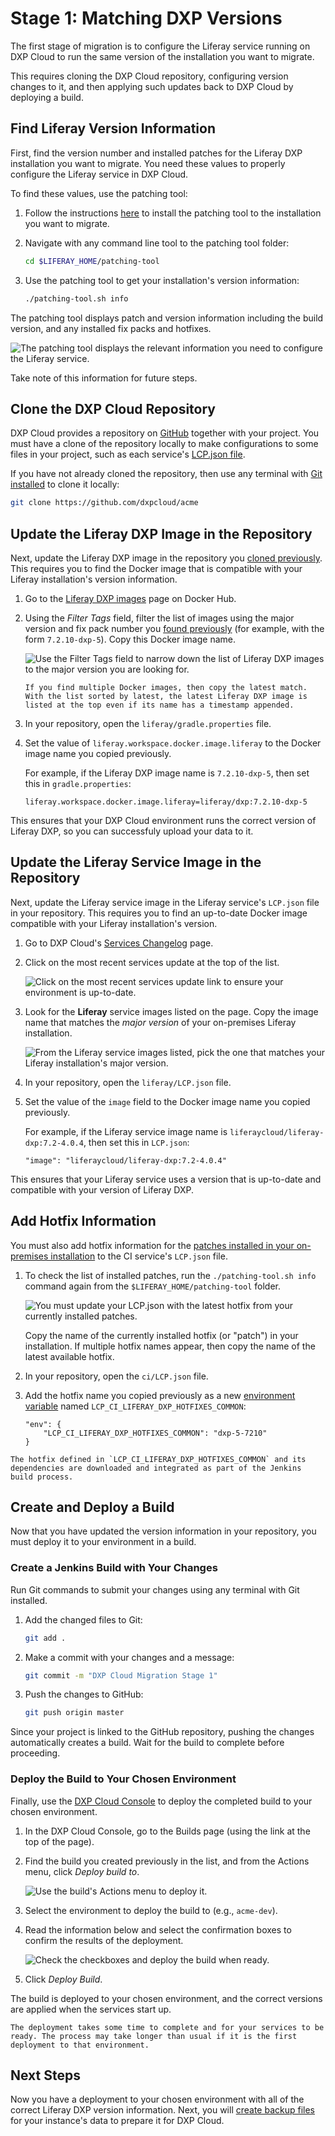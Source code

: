# Stage 1: Matching DXP Versions

The first stage of migration is to configure the Liferay service running on DXP Cloud to run the same version of the installation you want to migrate.

This requires cloning the DXP Cloud repository, configuring version changes to it, and then applying such updates back to DXP Cloud by deploying a build.

## Find Liferay Version Information

First, find the version number and installed patches for the Liferay DXP installation you want to migrate. You need these values to properly configure the Liferay service in DXP Cloud.

To find these values, use the patching tool:

1. Follow the instructions [here](https://learn.liferay.com/dxp/latest/en/installation-and-upgrades/maintaining-a-liferay-installation/reference/installing-the-patching-tool.html) to install the patching tool to the installation you want to migrate.

1. Navigate with any command line tool to the patching tool folder:

    ```bash
    cd $LIFERAY_HOME/patching-tool
    ```

1. Use the patching tool to get your installation's version information:

    ```bash
    ./patching-tool.sh info
    ```

The patching tool displays patch and version information including the build version, and any installed fix packs and hotfixes.

![The patching tool displays the relevant information you need to configure the Liferay service.](./matching-dxp-versions/images/01.png)

Take note of this information for future steps.

## Clone the DXP Cloud Repository

DXP Cloud provides a repository on [GitHub](https://github.com/) together with your project. You must have a clone of the repository locally to make configurations to some files in your project, such as each service's [LCP.json file](../reference/configuration-via-lcp-json.html).

If you have not already cloned the repository, then use any terminal with [Git installed](https://git-scm.com/book/en/v2/Getting-Started-Installing-Git) to clone it locally:

```bash
git clone https://github.com/dxpcloud/acme
```

## Update the Liferay DXP Image in the Repository 

Next, update the Liferay DXP image in the repository you [cloned previously](#clone-the-dxp-cloud-repository). This requires you to find the Docker image that is compatible with your Liferay installation's version information.

1. Go to the [Liferay DXP images](https://hub.docker.com/r/liferay/dxp/tags) page on Docker Hub.

1. Using the *Filter Tags* field, filter the list of images using the major version and fix pack number you [found previously](#find-liferay-version-information) (for example, with the form `7.2.10-dxp-5`). Copy this Docker image name.

    ![Use the Filter Tags field to narrow down the list of Liferay DXP images to the major version you are looking for.](./matching-dxp-versions/images/02.png)

    ```{tip}
    If you find multiple Docker images, then copy the latest match. With the list sorted by latest, the latest Liferay DXP image is listed at the top even if its name has a timestamp appended.
    ```

1. In your repository, open the `liferay/gradle.properties` file.

1. Set the value of `liferay.workspace.docker.image.liferay` to the Docker image name you copied previously.

    For example, if the Liferay DXP image name is `7.2.10-dxp-5`, then set this in `gradle.properties`:

    ```
    liferay.workspace.docker.image.liferay=liferay/dxp:7.2.10-dxp-5
    ```

This ensures that your DXP Cloud environment runs the correct version of Liferay DXP, so you can successfuly upload your data to it.

## Update the Liferay Service Image in the Repository

Next, update the Liferay service image in the Liferay service's `LCP.json` file in your repository. This requires you to find an up-to-date Docker image compatible with your Liferay installation's version.

1. Go to DXP Cloud's [Services Changelog](https://help.liferay.com/hc/en-us/sections/360006251311-Services-Changelog) page.

1. Click on the most recent services update at the top of the list.

    ![Click on the most recent services update link to ensure your environment is up-to-date.](./matching-dxp-versions/images/03.png)

1. Look for the **Liferay** service images listed on the page. Copy the image name that matches the *major version* of your on-premises Liferay installation.

    ![From the Liferay service images listed, pick the one that matches your Liferay installation's major version.](./matching-dxp-versions/images/04.png)

1. In your repository, open the `liferay/LCP.json` file.

1. Set the value of the `image` field to the Docker image name you copied previously.

    For example, if the Liferay service image name is `liferaycloud/liferay-dxp:7.2-4.0.4`, then set this in `LCP.json`:

    ```
    "image": "liferaycloud/liferay-dxp:7.2-4.0.4"
    ```

This ensures that your Liferay service uses a version that is up-to-date and compatible with your version of Liferay DXP.

## Add Hotfix Information

You must also add hotfix information for the [patches installed in your on-premises installation](#find-liferay-version-information) to the CI service's `LCP.json` file.

1. To check the list of installed patches, run the `./patching-tool.sh info` command again from the `$LIFERAY_HOME/patching-tool` folder.

    ![You must update your LCP.json with the latest hotfix from your currently installed patches.](./matching-dxp-versions/images/05.png)

    Copy the name of the currently installed hotfix (or "patch") in your installation. If multiple hotfix names appear, then copy the name of the latest available hotfix.

1. In your repository, open the `ci/LCP.json` file.

1. Add the hotfix name you copied previously as a new [environment variable](../reference/defining-environment-variables.md) named `LCP_CI_LIFERAY_DXP_HOTFIXES_COMMON`:

    ```
    "env": {
        "LCP_CI_LIFERAY_DXP_HOTFIXES_COMMON": "dxp-5-7210"
    }
    ```

```{important}
The hotfix defined in `LCP_CI_LIFERAY_DXP_HOTFIXES_COMMON` and its dependencies are downloaded and integrated as part of the Jenkins build process.
```

## Create and Deploy a Build

Now that you have updated the version information in your repository, you must deploy it to your environment in a build.

### Create a Jenkins Build with Your Changes

Run Git commands to submit your changes using any terminal with Git installed.

1. Add the changed files to Git:

    ```bash
    git add .
    ```

1. Make a commit with your changes and a message:

    ```bash
    git commit -m "DXP Cloud Migration Stage 1"
    ```

1. Push the changes to GitHub:

    ```bash
    git push origin master
    ```

Since your project is linked to the GitHub repository, pushing the changes automatically creates a build. Wait for the build to complete before proceeding.

### Deploy the Build to Your Chosen Environment

Finally, use the [DXP Cloud Console](https://console.liferay.cloud/) to deploy the completed build to your chosen environment.

1. In the DXP Cloud Console, go to the Builds page (using the link at the top of the page).

1. Find the build you created previously in the list, and from the Actions menu, click *Deploy build to*.

    ![Use the build's Actions menu to deploy it.](./matching-dxp-versions/images/06.png)

1. Select the environment to deploy the build to (e.g., `acme-dev`).

1. Read the information below and select the confirmation boxes to confirm the results of the deployment.

    ![Check the checkboxes and deploy the build when ready.](./matching-dxp-versions/images/07.png)

1. Click *Deploy Build*.

The build is deployed to your chosen environment, and the correct versions are applied when the services start up.

```{note}
The deployment takes some time to complete and for your services to be ready. The process may take longer than usual if it is the first deployment to that environment.
```

## Next Steps

Now you have a deployment to your chosen environment with all of the correct Liferay DXP version information. Next, you will [create backup files](./creating-data-backup-files.md) for your instance's data to prepare it for DXP Cloud.